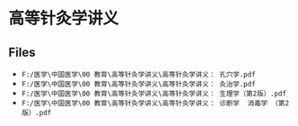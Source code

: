 # 高等针灸学讲义

## Files

- `F:/医学\中国医学\00 教育\高等针灸学讲义\高等针灸学讲义： 孔穴学.pdf`
- `F:/医学\中国医学\00 教育\高等针灸学讲义\高等针灸学讲义： 灸治学.pdf`
- `F:/医学\中国医学\00 教育\高等针灸学讲义\高等针灸学讲义： 生理学（第2版）.pdf`
- `F:/医学\中国医学\00 教育\高等针灸学讲义\高等针灸学讲义： 诊断学  消毒学 （第2版）.pdf`
